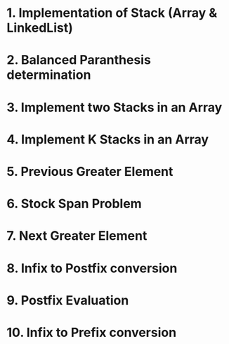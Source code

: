 # 1. Implementation of Stack (Array & LinkedList)

# 2. Balanced Paranthesis determination

# 3. Implement two Stacks in an Array

# 4. Implement K Stacks in an Array

# 5. Previous Greater Element

# 6. Stock Span Problem

# 7. Next Greater Element

# 8. Infix to Postfix conversion

# 9. Postfix Evaluation

# 10. Infix to Prefix conversion
